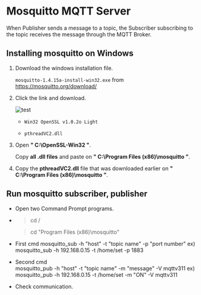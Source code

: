 # Mosquitto MQTT Server 
When Publisher sends a message to a topic, the Subscriber subscribing to the topic receives the message through the MQTT Broker.

## Installing mosquitto on Windows

1. Download the windows installation file.

	  ``mosquitto-1.4.15a-install-win32.exe``  from <https://mosquitto.org/download/>
2. Click the link and download.

	![test](C:\Users\Pearl2\Downloads\cap.jpg)

	* ``Win32 OpenSSL v1.0.2o Light``
	
	* ``pthreadVC2.dll``
3. Open **" C:\OpenSSL-Win32 "**.
   
    Copy **all .dll files** and paste on 
**" C:\Program Files (x86)\mosquitto "**.

4. Copy the **pthreadVC2.dll** file that was downloaded earlier on **" C:\Program Files (x86)\mosquitto "**.


## Run mosquitto subscriber, publisher
* Open two Command Prompt programs.

* >cd /

	>cd "Program Files (x86)\mosquitto" 

* First cmd
    mosquitto_sub -h "host" -t "topic name" -p "port number"
    ex) mosquitto_sub -h 192.168.0.15 -t /home/set -p 1883

* Second cmd    
    mosquitto_pub -h "host" -t "topic name" -m "message" -V mqttv311
    ex) mosquitto_pub -h 192.168.0.15 -t /home/set -m "ON" -V mqttv311
 
* Check communication.
